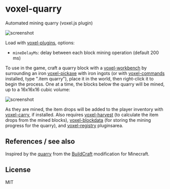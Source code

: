 # voxel-quarry

Automated mining quarry (voxel.js plugin)

![screenshot](http://i.imgur.com/O5VTS6I.png "Screenshot")

Load with [voxel-plugins](https://github.com/deathcap/voxel-plugins), options:

* `mineDelayMs`: delay between each block mining operation (default 200 ms)

To use in the game, craft a quarry block with a
[voxel-workbench](https://github.com/deathcap/voxel-workbench) by
surrounding an iron
[voxel-pickaxe](https://github.com/deathcap/voxel-pickaxe) with iron
ingots (or with
[voxel-commands](https://github.com/deathcap/voxel-commands) installed,
type ".item quarry"), place it in the world, then right-click it to begin
the process. One at a time, the blocks below the quarry will be mined,
up to a 16x16x16 cubic volume:

![screenshot](http://i.imgur.com/kzkMuv4.png "Screenshot")

As they are mined, the item drops will be added to the player inventory
with [voxel-carry](https://github.com/deathcap/voxel-carry), if installed.
Also requires
[voxel-harvest](https://github.com/deathcap/voxel-harvest) (to calculate
the item drops from the mined blocks),
[voxel-blockdata](https://github.com/deathcap/voxel-blockdata) (for storing
the mining progress for the quarry), and
[voxel-registry](https://github.com/deathcap/voxel-registry) pluginsarea.

## References / see also

Inspired by the
[quarry](http://www.mod-buildcraft.com/wiki/doku.php?id=quarry) from the
[BuildCraft](http://www.mod-buildcraft.com/)
modification for Minecraft.

## License

MIT


